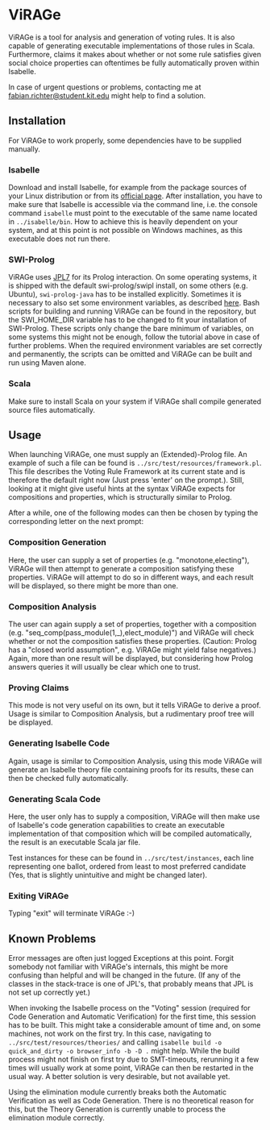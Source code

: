 # ViRAGe

ViRAGe is a tool for analysis and generation of voting rules. It is also capable of generating executable implementations of those rules in Scala. Furthermore, claims it makes about whether or not some rule satisfies given social choice properties can oftentimes be fully automatically proven within Isabelle.

In case of urgent questions or problems, contacting me at fabian.richter@student.kit.edu might help to find a solution.

## Installation

For ViRAGe to work properly, some dependencies have to be supplied manually.

### Isabelle

Download and install Isabelle, for example from the package sources of your Linux distribution or from its [official page](http://isabelle.in.tum.de/). After installation, you have to make sure that Isabelle is accessible via the command line, i.e. the console command ```isabelle``` must point to the executable of the same name located in ```../isabelle/bin```. How to achieve this is heavily dependent on your system, and at this point is not possible on Windows machines, as this executable does not run there.

### SWI-Prolog

ViRAGe uses [JPL7](https://jpl7.org/) for its Prolog interaction. On some operating systems, it is shipped with the default swi-prolog/swipl install, on some others (e.g. Ubuntu), ```swi-prolog-java``` has to be installed explicitly. Sometimes it is necessary to also set some environment variables, as described [here](https://jpl7.org/TutorialResources). Bash scripts for building and running ViRAGe can be found in the repository, but the SWI_HOME_DIR variable has to be changed to fit your installation of SWI-Prolog. These scripts only change the bare minimum of variables, on some systems this might not be enough, follow the tutorial above in case of further problems. When the required environment variables are set correctly and permanently, the scripts can be omitted and ViRAGe can be built and run using Maven alone.

### Scala

Make sure to install Scala on your system if ViRAGe shall compile generated source files automatically.

## Usage

When launching ViRAGe, one must supply an (Extended)-Prolog file. An example of such a file can be found is ```../src/test/resources/framework.pl```. This file describes the Voting Rule Framework at its current state and is therefore the default right now (Just press 'enter' on the prompt.). Still, looking at it might give useful hints at the syntax ViRAGe expects for compositions and properties, which is structurally similar to Prolog.

After a while, one of the following modes can then be chosen by typing the corresponding letter on the next prompt:

### Composition Generation

Here, the user can supply a set of properties (e.g. "monotone,electing"), ViRAGe will then attempt to generate a composition satisfying these properties. ViRAGe will attempt to do so in different ways, and each result will be displayed, so there might be more than one.

### Composition Analysis

The user can again supply a set of properties, together with a composition (e.g. "seq_comp(pass_module(1,_),elect_module)") and ViRAGe will check whether or not the composition satisfies these properties. (Caution: Prolog has a "closed world assumption", e.g. ViRAGe might yield false negatives.) Again, more than one result will be displayed, but considering how Prolog answers queries it will usually be clear which one to trust.

### Proving Claims

This mode is not very useful on its own, but it tells ViRAGe to derive a proof. Usage is similar to Composition Analysis, but a rudimentary proof tree will be displayed.

### Generating Isabelle Code

Again, usage is similar to Composition Analysis, using this mode ViRAGe will generate an Isabelle theory file containing proofs for its results, these can then be checked fully automatically.

### Generating Scala Code

Here, the user only has to supply a composition, ViRAGe will then make use of Isabelle's code generation capabilities to create an executable implementation of that composition which will be compiled automatically, the result is an executable Scala jar file. 

Test instances for these can be found in ```../src/test/instances```, each line representing one ballot, ordered from least to most preferred candidate (Yes, that is slightly unintuitive and might be changed later).

### Exiting ViRAGe

Typing "exit" will terminate ViRAGe :-)

## Known Problems

Error messages are often just logged Exceptions at this point. Forgit  somebody not familiar with ViRAGe's internals, this might be more confusing than helpful and will be changed in the future. (If any of the classes in the stack-trace is one of JPL's, that probably means that JPL is not set up correctly yet.)

When invoking the Isabelle process on the "Voting" session (required for Code Generation and Automatic Verification) for the first time, this session has to be built. This might take a considerable amount of time and, on some machines, not work on the first try. In this case, navigating to ```../src/test/resources/theories/``` and calling ```isabelle build -o quick_and_dirty -o browser_info -b -D .``` might help. While the build process might not finish on first try due to SMT-timeouts, rerunning it a few times will usually work at some point, ViRAGe can then be restarted in the usual way. A better solution is very desirable, but not available yet.

Using the elimination module currently breaks both the Automatic Verification as well as Code Generation. There is no theoretical reason for this, but the Theory Generation is currently unable to process the elimination module correctly.
